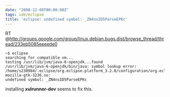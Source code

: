 ```yaml
---
date: "2008-12-08T00:00:00Z"
tags: ide/eclipse
title: 'eclipse: undefined symbol: _ZN4nsID5ParseEPKc'
---
```


RT @<http://groups.google.com/group/linux.debian.bugs.dist/browse_thread/thread/233eb5085eeeede0>

    ~$ eclipse
    searching for compatible vm... 
    testing /usr/lib/jvm/java-6-openjdk...found 
    /usr/lib/jvm/java-6-openjdk/bin/java: symbol lookup error: 
    /home/s230984/.eclipse/org.eclipse.platform_3.2.0/configuration/org.eclipse.osgi/bundles/81/1/.cp/libswt-mozilla-gtk-3236.so: 
    undefined symbol: _ZN4nsID5ParseEPKc 

installing **xulrunner-dev** seems to fix this. 


